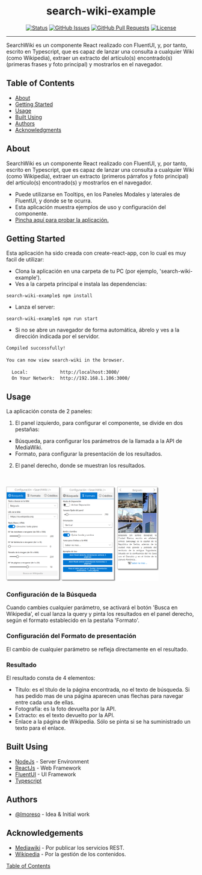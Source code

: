 <!-- <p align="center">
  <a href="" rel="noopener">
 <img width=200px height=200px src="https://i.imgur.com/6wj0hh6.jpg" alt="Project logo"></a>
</p> -->
<a name="top"></a>
<h1 align="center">search-wiki-example</h1>

<div align="center">

[![Status](https://img.shields.io/badge/status-active-success.svg)](https://github.com/lmoreso/search-wiki)
[![GitHub Issues](https://img.shields.io/github/issues/lmoreso/search-wiki.svg)](https://github.com/lmoreso/search-wiki/issues)
[![GitHub Pull Requests](https://img.shields.io/github/issues-pr/lmoreso/search-wiki.svg)](https://github.com/lmoreso/search-wiki/pulls)
[![License](https://img.shields.io/badge/license-MIT-blue.svg)](/LICENSE)

</div>

---

<p > 
SearchWiki es un componente React realizado con FluentUI, y, por tanto, escrito en Typescript, que es capaz de lanzar una consulta a cualquier Wiki (como Wikipedia), extraer un extracto del artículo(s) encontrado(s) (primeras frases y foto principal) y mostrarlos en el navegador. 
</p>

## Table of Contents
- [About](#about)
- [Getting Started](#getting-started)
- [Usage](#usage)
- [Built Using](#built-using)
- [Authors](#authors)
- [Acknowledgments](#acknowledgements)

## About 

SearchWiki es un componente React realizado con FluentUI, y, por tanto, escrito en Typescript, que es capaz de lanzar una consulta a cualquier Wiki (como Wikipedia), extraer un extracto (primeros párrafos y foto principal) del artículo(s) encontrado(s) y mostrarlos en el navegador. 
- Puede utilizarse en Tooltips, en los Paneles Modales y laterales de FluentUI, y donde se te ocurra.
- Esta aplicación muestra ejemplos de uso y configuración del componente.
- [Pincha aquí para probar la aplicación.](https://lmoreso.neocities.org/search-wiki-example/index.html)

## Getting Started

Esta aplicación ha sido creada con create-react-app, con lo cual es muy facil de utilizar:
- Clona la aplicación en una carpeta de tu PC (por ejemplo, 'search-wiki-example').
- Ves a la carpeta principal e instala las dependencias:
```
search-wiki-example$ npm install
```
- Lanza el server:
```
search-wiki-example$ npm run start
```
- Si no se abre un navegador de forma automática, ábrelo y ves a la dirección indicada por el servidor.
```
Compiled successfully!

You can now view search-wiki in the browser.

  Local:            http://localhost:3000/
  On Your Network:  http://192.168.1.106:3000/
  ```


## Usage 
La aplicación consta de 2 paneles:
1. El panel izquierdo, para configurar el componente, se divide en dos pestañas:
  -  Búsqueda, para configurar los parámetros de la llamada a la API de MediaWiki.
  -  Formato, para configurar la presentación de los resultados.
2. El panel derecho, donde se muestran los resultados.
<br>
<br>
<img height=250px src="./search-wiki-example-capture.png">

### Configuración de la Búsqueda <a name="usage-search"></a>
Cuando cambies cualquier parámetro, se activará el botón 'Busca en Wikipedia', el cual lanza la query y pinta los resultados en el panel derecho, según el formato establecido en la pestaña 'Formato'.

### Configuración del Formato de presentación <a name="usage-formato"></a>
El cambio de cualquier parámetro se refleja directamente en el resultado.

### Resultado <a name="usage-resultado"></a>
El resultado consta de 4 elementos:
- Título: es el título de la página encontrada, no el texto de búsqueda. Si has pedido mas de una página aparecen unas flechas para navegar entre cada una de ellas.
- Fotografía: es la foto devuelta por la API.
- Extracto: es el texto devuelto por la API.
- Enlace a la página de Wikipedia. Sólo se pinta si se ha suministrado un texto para el enlace.

## Built Using 

- [NodeJs](https://nodejs.org/en/) - Server Environment
- [ReactJs](https://reactjs.org/) - Web Framework
- [FluentUI](https://developer.microsoft.com/en-us/fluentui#/controls/web/) - UI Framework
- [Typescript](https://www.typescriptlang.org/docs/)

## Authors

- [@lmoreso](https://github.com/lmoreso) - Idea & Initial work

<!-- See also the list of [contributors](https://github.com/lmoreso/search-wiki/contributors) who participated in this project. -->

## Acknowledgements 

- [Mediawiki](https://www.mediawiki.org/wiki/MediaWiki) - Por publicar los servicios REST.
- [Wikipedia](https://wikimediafoundation.org/) - Por la gestión de los contenidos.

[Table of Contents](#table-of-contents)